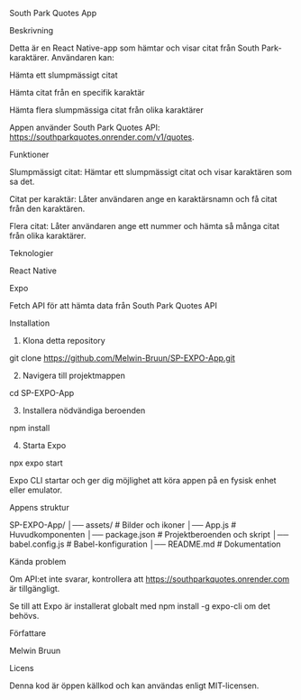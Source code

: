 South Park Quotes App

Beskrivning

Detta är en React Native-app som hämtar och visar citat från South Park-karaktärer. Användaren kan:

Hämta ett slumpmässigt citat

Hämta citat från en specifik karaktär

Hämta flera slumpmässiga citat från olika karaktärer

Appen använder South Park Quotes API: https://southparkquotes.onrender.com/v1/quotes.

Funktioner

Slumpmässigt citat: Hämtar ett slumpmässigt citat och visar karaktären som sa det.

Citat per karaktär: Låter användaren ange en karaktärsnamn och få citat från den karaktären.

Flera citat: Låter användaren ange ett nummer och hämta så många citat från olika karaktärer.

Teknologier

React Native

Expo

Fetch API för att hämta data från South Park Quotes API

Installation

1. Klona detta repository

 git clone https://github.com/Melwin-Bruun/SP-EXPO-App.git

2. Navigera till projektmappen

cd SP-EXPO-App

3. Installera nödvändiga beroenden

npm install

4. Starta Expo

npx expo start

Expo CLI startar och ger dig möjlighet att köra appen på en fysisk enhet eller emulator.

Appens struktur

SP-EXPO-App/
│── assets/              # Bilder och ikoner
│── App.js               # Huvudkomponenten
│── package.json         # Projektberoenden och skript
│── babel.config.js      # Babel-konfiguration
│── README.md            # Dokumentation

Kända problem

Om API:et inte svarar, kontrollera att https://southparkquotes.onrender.com är tillgängligt.

Se till att Expo är installerat globalt med npm install -g expo-cli om det behövs.

Författare

Melwin Bruun

Licens

Denna kod är öppen källkod och kan användas enligt MIT-licensen.


